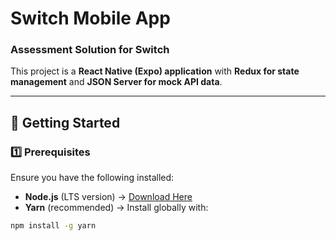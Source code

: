 # Switch Mobile App

### Assessment Solution for Switch

This project is a **React Native (Expo) application** with **Redux for state management** and **JSON Server for mock API data**.

---

## 🚀 Getting Started

### 1️⃣ Prerequisites

Ensure you have the following installed:

*   **Node.js** (LTS version) → [Download Here](https://nodejs.org/)
*   **Yarn** (recommended) → Install globally with:

```bash
npm install -g yarn